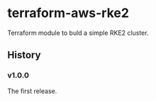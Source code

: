 # terraform-aws-rke2
Terraform module to buld a simple RKE2 cluster.

## History
### v1.0.0
The first release.

